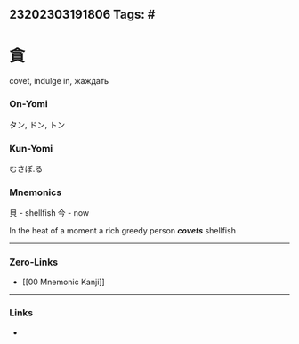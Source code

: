 23202303191806
Tags: # 
---
# 貪
covet, indulge in, жаждать


### On-Yomi
タン, ドン, トン


### Kun-Yomi
むさぼ.る


### Mnemonics
貝 - shellfish
今 - now


In the heat of a moment a rich greedy person ***covets*** shellfish

---
### Zero-Links
- [[00 Mnemonic Kanji]]
---
### Links
- 


